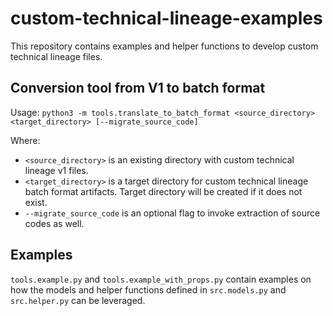 # custom-technical-lineage-examples
This repository contains examples and helper functions to develop custom technical lineage files.

## Conversion tool from V1 to batch format
Usage:
```python3 -m tools.translate_to_batch_format <source_directory> <target_directory> [--migrate_source_code]```

Where:
 * `<source_directory>` is an existing directory with custom technical lineage v1 files.
 * `<target_directory>` is a target directory for custom technical lineage batch format artifacts. Target directory will be created if it does not exist.
 * `--migrate_source_code` is an optional flag to invoke extraction of source codes as well.

## Examples
`tools.example.py` and `tools.example_with_props.py` contain examples on how the models and helper functions defined in `src.models.py` and `src.helper.py` can be leveraged.
